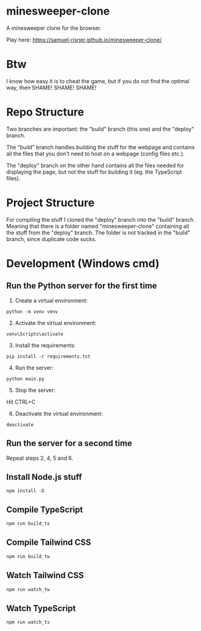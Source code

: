 # minesweeper-clone

A minesweeper clone for the browser.

Play here: https://samuel-risner.github.io/minesweeper-clone/

# Btw

I know how easy it is to cheat the game, but if you do not find the optimal way, then SHAME! SHAME! SHAME!

# Repo Structure

Two branches are important: the "build" branch (this one) and the "deploy" branch.

The "build" branch handles building the stuff for the webpage and contains all the files that you don't need to host on a webpage (config files etc.).

The "deploy" branch on the other hand contains all the files needed for displaying the page, but not the stuff for building it (eg. the TypeScript files).

# Project Structure

For compiling the stuff I cloned the "deploy" branch into the "build" branch. Meaning that there is a folder named "minesweeper-clone" containing all the stuff from the "deploy" branch. The folder is not tracked in the "build" branch, since duplicate code sucks.

# Development (Windows cmd)

## Run the Python server for the first time

1. Create a virtual environment:

```shell
python -m venv venv
```

2. Activate the virtual environment:

```shell
venv\Scripts\activate
```

3. Install the requirements:

```shell
pip install -r requirements.txt
```

4. Run the server:

```shell
python main.py
```

5. Stop the server:

Hit CTRL+C

6. Deactivate the virtual environment:

```shell
deactivate
```

## Run the server for a second time

Repeat steps 2, 4, 5 and 6.

## Install Node.js stuff

```shell
npm install -D
```

## Compile TypeScript

```sh
npm run build_ts
``` 

## Compile Tailwind CSS

```sh
npm run build_tw
```

## Watch Tailwind CSS

```sh
npm run watch_tw
```

## Watch TypeScript

```sh
npm run watch_ts
```
